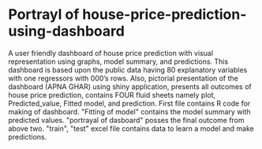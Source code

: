 # Portrayl of house-price-prediction-using-dashboard
A user friendly dashboard of house price prediction with visual representation using graphs, model summary, and predictions. 
This dashboard is based upon the public data having 80 explanatory variables with one regressors with 000’s rows.
Also, pictorial presentation of the dashboard (APNA GHAR) using shiny application, presents  all outcomes of house price prediction, contains FOUR fluid sheets namely plot, Predicted_value, Fitted model, and prediction.
First file contains R code for making of dashboard.
"Fitting of model" contains the model summary with predicted values.
"portrayal of dasboard" posses the final outcome from above two.
"train", "test" excel file contains data to learn a model and make predictions. 
